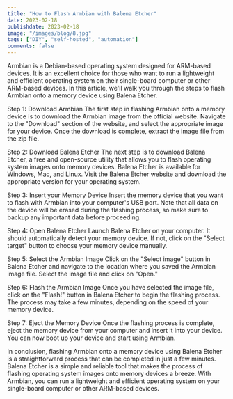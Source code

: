 ```yaml
---
title: "How to Flash Armbian with Balena Etcher"
date: 2023-02-18
publishdate: 2023-02-18
image: "/images/blog/8.jpg"
tags: ["DIY", "self-hosted", "automation"]
comments: false
---
```

Armbian is a Debian-based operating system designed for ARM-based devices. It is an excellent choice for those who want to run a lightweight and efficient operating system on their single-board computer or other ARM-based devices. In this article, we'll walk you through the steps to flash Armbian onto a memory device using Balena Etcher.

Step 1: Download Armbian
The first step in flashing Armbian onto a memory device is to download the Armbian image from the official website. Navigate to the "Download" section of the website, and select the appropriate image for your device. Once the download is complete, extract the image file from the zip file.

Step 2: Download Balena Etcher
The next step is to download Balena Etcher, a free and open-source utility that allows you to flash operating system images onto memory devices. Balena Etcher is available for Windows, Mac, and Linux. Visit the Balena Etcher website and download the appropriate version for your operating system.

Step 3: Insert your Memory Device
Insert the memory device that you want to flash with Armbian into your computer's USB port. Note that all data on the device will be erased during the flashing process, so make sure to backup any important data before proceeding.

Step 4: Open Balena Etcher
Launch Balena Etcher on your computer. It should automatically detect your memory device. If not, click on the "Select target" button to choose your memory device manually.

Step 5: Select the Armbian Image
Click on the "Select image" button in Balena Etcher and navigate to the location where you saved the Armbian image file. Select the image file and click on "Open."

Step 6: Flash the Armbian Image
Once you have selected the image file, click on the "Flash!" button in Balena Etcher to begin the flashing process. The process may take a few minutes, depending on the speed of your memory device.

Step 7: Eject the Memory Device
Once the flashing process is complete, eject the memory device from your computer and insert it into your device. You can now boot up your device and start using Armbian.

In conclusion, flashing Armbian onto a memory device using Balena Etcher is a straightforward process that can be completed in just a few minutes. Balena Etcher is a simple and reliable tool that makes the process of flashing operating system images onto memory devices a breeze. With Armbian, you can run a lightweight and efficient operating system on your single-board computer or other ARM-based devices.